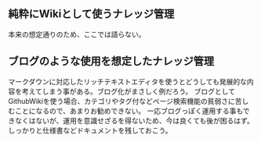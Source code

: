 ## 純粋にWikiとして使うナレッジ管理
本来の想定通りのため、ここでは語らない。

## ブログのような使用を想定したナレッジ管理
マークダウンに対応したリッチテキストエディタを使うとどうしても発展的な内容を考えてしまう事がある。ブログ化がまさしく例だろう。
ブログとしてGithubWikiを使う場合、カテゴリやタグ付などページ検索機能の貧弱さに苦しむことになるので、あまりお勧めできない。
一応ブログっぽく運用する事もできなくはないが、運用を意識せざるを得ないため、今は良くても後が困るはず。しっかりと仕様書などドキュメントを残しておこう。
